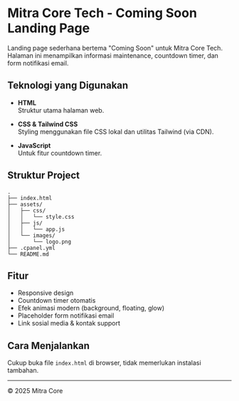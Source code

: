 # Mitra Core Tech - Coming Soon Landing Page

Landing page sederhana bertema "Coming Soon" untuk Mitra Core Tech. Halaman ini menampilkan informasi maintenance, countdown timer, dan form notifikasi email.

## Teknologi yang Digunakan

- **HTML**  
  Struktur utama halaman web.

- **CSS & Tailwind CSS**  
  Styling menggunakan file CSS lokal dan utilitas Tailwind (via CDN).

- **JavaScript**  
  Untuk fitur countdown timer.

## Struktur Project

```
.
├── index.html
├── assets/
│   ├── css/
│   │   └── style.css
│   ├── js/
│   │   └── app.js
│   └── images/
│       └── logo.png
├── .cpanel.yml
└── README.md
```

## Fitur

- Responsive design
- Countdown timer otomatis
- Efek animasi modern (background, floating, glow)
- Placeholder form notifikasi email
- Link sosial media & kontak support

## Cara Menjalankan

Cukup buka file `index.html` di browser, tidak memerlukan instalasi tambahan.

---

© 2025 Mitra Core
